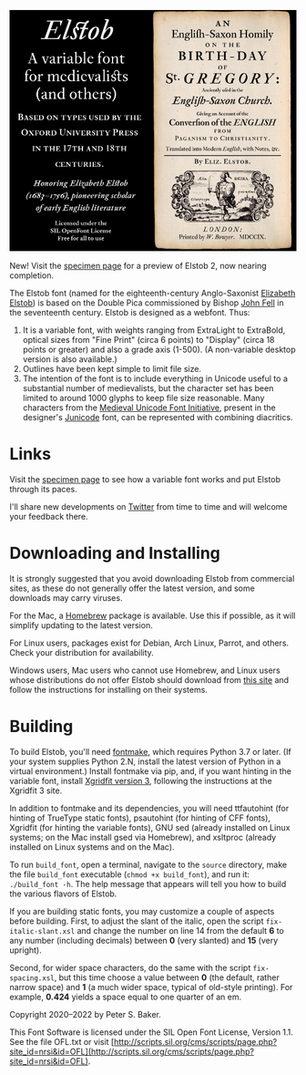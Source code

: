 ![Elstob Header](TitlePageFacsimile.jpg)

New! Visit the [specimen page](https://psb1558.github.io/Elstob-font/) for a preview of Elstob 2, now nearing completion.

The Elstob font (named for the eighteenth-century Anglo-Saxonist [Elizabeth Elstob](https://www.oxforddnb.com/view/10.1093/ref:odnb/9780198614128.001.0001/odnb-9780198614128-e-8761)) is based on the Double Pica commissioned by Bishop [John Fell](https://en.wikipedia.org/wiki/John_Fell_(bishop)) in the seventeenth century. Elstob is designed as a webfont. Thus:
1. It is a variable font, with weights ranging from ExtraLight to ExtraBold, optical sizes from "Fine Print" (circa 6 points) to "Display" (circa 18 points or greater) and also a grade axis (1-500). (A non-variable desktop version is also available.)
2. Outlines have been kept simple to limit file size.
4. The intention of the font is to include everything in Unicode useful to a substantial number of medievalists, but the character set has been limited to around 1000 glyphs to keep file size reasonable. Many characters from the [Medieval Unicode Font Initiative](https://skaldic.abdn.ac.uk/m.php?p=mufi), present in the designer's [Junicode](https://github.com/psb1558/Junicode-New/tree/master/legacy) font, can be represented with combining diacritics.

# Links

Visit the [specimen page](https://psb1558.github.io/Elstob-font/) to see how a variable font works and put Elstob through its paces.

I'll share new developments on [Twitter](https://twitter.com/InPbaker) from time to time and will welcome your feedback there.

# Downloading and Installing

It is strongly suggested that you avoid downloading Elstob from commercial sites,
as these do not generally offer the latest version, and some downloads may carry
viruses.

For the Mac, a [Homebrew](https://brew.sh/) package is available. Use this if
possible, as it will simplify updating to the latest version.

For Linux users, packages exist for Debian, Arch Linux, Parrot, and others. Check
your distribution for availability.

Windows users, Mac users who cannot use Homebrew, and Linux users whose distributions
do not offer Elstob should download from
[this site](https://github.com/psb1558/Elstob-font/releases/) and follow the
instructions for installing on their systems.

# Building

To build Elstob, you'll need [fontmake](https://github.com/googlefonts/fontmake), which requires
Python 3.7 or later. (If your system supplies Python 2.N, install the latest version of Python in
a virtual environment.) Install fontmake via pip, and, if you want hinting in the variable font,
install [Xgridfit version 3](https://github.com/psb1558/xgridfit-3), following the instructions at
the Xgridfit 3 site.

In addition to fontmake and its dependencies, you will need ttfautohint (for hinting of
TrueType static fonts), psautohint (for hinting of CFF fonts), Xgridfit (for hinting the
variable fonts), GNU sed (already installed on Linux systems; on the Mac install gsed
via Homebrew), and xsltproc (already installed on Linux systems and on the Mac).

To run `build_font`, open a terminal, navigate to the `source` directory, make the file `build_font` executable
(`chmod +x build_font`), and run it: `./build_font -h`.
The help message that appears will tell you  how to build the various flavors of Elstob.

If you are building static fonts, you may customize a couple of aspects before building. First, to adjust
the slant of the italic, open the script `fix-italic-slant.xsl` and change the number on line 14 from the
default **6** to any number (including decimals) between **0** (very slanted) and **15** (very upright).

Second, for wider space characters, do the same with the script `fix-spacing.xsl`, but this time choose
a value between **0** (the default, rather narrow space) and **1** (a much wider space, typical of
old-style printing). For example, **0.424** yields a space equal to one quarter of an em.

Copyright 2020–2022 by Peter S. Baker.

This Font Software is licensed under the SIL Open Font License, Version 1.1. See the file OFL.txt or visit [http://scripts.sil.org/cms/scripts/page.php?site_id=nrsi&id=OFL](http://scripts.sil.org/cms/scripts/page.php?site_id=nrsi&id=OFL).
